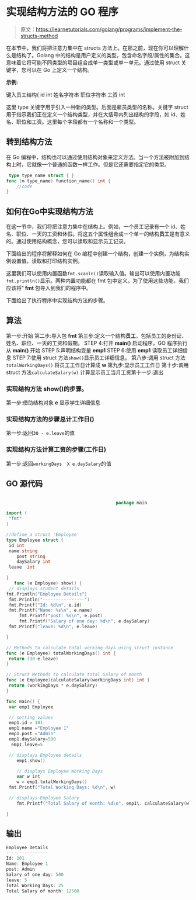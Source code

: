 # 实现结构方法的 GO 程序

> 原文：<https://learnetutorials.com/golang/programs/implement-the-structs-method>

在本节中，我们将把注意力集中在 structs 方法上。在那之前，现在你可以理解什么是结构了。Golang 中的结构是用户定义的类型，包含命名字段/属性的集合。这意味着它将可能不同类型的项目组合成单一类型或单一单元。通过使用 struct 关键字，您可以在 Go 上定义一个结构。

**示例:**

键入员工结构{
id int
姓名字符串
职位字符串
工资 int

这里 type 关键字用于引入一种新的类型。后面是雇员类型的名称。关键字 struct 用于指示我们正在定义一个结构类型，并在大括号内列出结构的字段，如 id、姓名、职位和工资。这里每个字段都有一个名称和一个类型。

## 转到结构方法

在 Go 编程中，结构也可以通过使用结构对象来定义方法。当一个方法被附加到结构上时，它就像一个普通的函数一样工作。但是它还需要指定它的类型。

```go
 type type_name struct { }
func (m type_name) function_name() int {
    //code
} 

```

## 如何在Go中实现结构方法

在这一节中，我们将把注意力集中在结构上。例如，一个员工记录有一个 id、姓名、职位、一天的工资和休假。将这五个属性组合成一个单一的结构**员工**是有意义的。通过使用结构概念，您可以读取和显示员工记录。

下面给出的程序将解释如何在 Go 编程中创建一个结构，创建一个实例，为结构实例设置值，读取和打印结构实例。

这里我们可以使用内置函数`fmt.scanln()`读取输入值。输出可以使用内置功能`fmt.println()`显示。两种内置功能都在 fmt 包中定义。为了使用这些功能，我们应该将“ **fmt** 包导入到我们的程序中。

下面给出了执行程序中实现结构方法的步骤。

## 算法

第一步:开始
第二步:导入包 **fmt**
第三步:定义一个结构**员工**，包括员工的身份证、姓名、职位、一天的工资和假期。
STEP 4:打开 **main()** 启动程序，GO 程序执行从 **main()**
开始 STEP 5:声明结构变量 **emp1**
STEP 6:使用 **emp1**
读取员工详细信息 STEP 7:使用 struct 方法`show()`显示员工详细信息。
第八步:调用 struct 方法 `totalWorkingDays()`
将员工工作日计算成 **w** 第九步:显示员工工作日
第十步:调用 struct 方法`calculateSalary(w)`
计算显示员工当月工资第十一步:退出

### 实现结构方法 show()的步骤。

第一步:借助结构对象 **e** 显示学生详细信息

### 实现结构方法的步骤总计工作日()

第一步:返回`30 - e.leave`的值

### 实现结构方法计算工资的步骤(工作日)

第一步:返回`workingDays  X e.daySalary`的值

## GO 源代码

```go

                                          package main                                                                 

import (                                                                     
 "fmt"                                                                     
)                                                                            

//define a struct 'Employee'                                                  
type Employee struct {                                                        
 id int                                                                   
 name string    
    post string  
    daySalary int                                                        
 leave  int

}                                                                            
   func (e Employee) show() {
 // displays student details  
fmt.Println("Employee Details")                                            
 fmt.Println("----------------")                                          
 fmt.Printf("Id: %d\n", e.id)                                      
 fmt.Printf("Name: %s\n", e.name)     
     fmt.Printf("post: %s\n", e.post)
     fmt.Printf("Salary of one day: %d\n", e.daySalary)                 
 fmt.Printf("leave: %d\n", e.leave)                                

}

// Methods to calculate total working days using struct instance
func (e Employee) totalWorkingDays() int {
 return (30-e.leave)
}

// Struct Methods to calculate total Salary of month
func (e Employee)calculateSalary(workingDays int) int {
 return (workingDays * e.daySalary)
}

func main() {                                                                
 var emp1 Employee                                                     

 // setting values                                                        
 emp1.id = 101                                                          
 emp1.name ="Employee 1"
 emp1.post ="Admin"
 emp1.daySalary=500
  emp1.leave=5                              

 // displays Employee details 
    emp1.show()

    // displays Employee Working Days
    var w int
    w = emp1.totalWorkingDays()
 fmt.Printf("Total Working Days: %d\n", w)

 // displays Employee Salary
    fmt.Printf("Total Salary of month: %d\n", emp1\. calculateSalary(w))

} 

```

## 输出

```go
Employee Details
----------------
Id: 101
Name: Employee 1
post: Admin
Salary of one day: 500
leave: 5
Total Working Days: 25
Total Salary of month: 12500
```